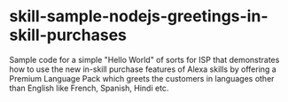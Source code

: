 # skill-sample-nodejs-greetings-in-skill-purchases
Sample code for a simple "Hello World" of sorts for ISP that demonstrates how to use the new in-skill purchase features of Alexa skills by offering a Premium Language Pack which greets the customers in languages other than English like French, Spanish, Hindi etc.

